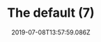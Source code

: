 ---
title: The default (7)
date: 2019-07-08T13:57:59.086Z
year: 2019
tags:
  - painting
  - theDefault
coverImage: /images/uploads/iriée_zamble-the_default-07.jpg
material: Acrylic on canvas
dimensions: 50 x 35 cm
---